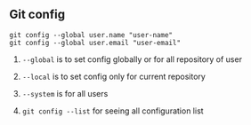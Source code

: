 ## Git config
```git
git config --global user.name "user-name"
git config --global user.email "user-email"
```
1. `--global` is to set config globally or for all repository of user
2. `--local` is to set config only for current repository
3. `--system` is for all users

3. `git config --list` for seeing all configuration list
